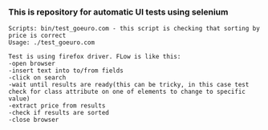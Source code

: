 ### This is repository for automatic UI tests using selenium

    Scripts: bin/test_goeuro.com - this script is checking that sorting by price is correct
    Usage: ./test_goeuro.com 

    Test is using firefox driver. FLow is like this:
    -open browser
    -insert text into to/from fields
    -click on search
    -wait until results are ready(this can be tricky, in this case test check for class attribute on one of elements to change to specific value)
    -extract price from results
    -check if results are sorted
    -close browser
